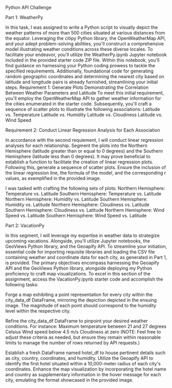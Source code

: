 Python API Challenge

Part 1: WeatherPy

  In this task, I was assigned to write a Python script to visually depict the weather patterns of more than 500 cities situated at various distances from the equator. Leveraging the citipy Python library, the OpenWeatherMap API, and your adept problem-solving abilities, you'll construct a comprehensive model illustrating weather conditions across these diverse locales. To facilitate your endeavor, you'll utilize the WeatherPy.ipynb Jupyter notebook included in the provided starter code ZIP file. Within this notebook, you'll find guidance on harnessing your Python coding prowess to tackle the specified requirements. Additionally, foundational code for generating random geographic coordinates and determining the nearest city based on latitude and longitude pairs is already furnished, streamlining your initial steps.
  Requirement 1: Generate Plots Demonstrating the Correlation Between Weather Parameters and Latitude
To meet this initial requirement, you'll employ the OpenWeatherMap API to gather weather information for the cities enumerated in the starter code. Subsequently, you'll craft a sequence of scatter plots to illustrate the following associations:
            Latitude vs. Temperature
            Latitude vs. Humidity
            Latitude vs. Cloudiness
            Latitude vs. Wind Speed

Requirement 2: Conduct Linear Regression Analysis for Each Association

  In accordance with the second requiement, I will conduct linear regression analyses for each relationship. Segment the plots into the Northern Hemisphere (latitude greater than or equal to 0 degrees) and the Southern Hemisphere (latitude less than 0 degrees). It may prove beneficial to establish a function to facilitate the creation of linear regression plots. Following this, generate a sequence of scatter plots. Ensure the inclusion of the linear regression line, the formula of the model, and the corresponding r values, as exemplified in the provided image.

  I was tasked with crafting the following sets of plots:
      Northern Hemisphere: Temperature vs. Latitude 
      Southern Hemisphere: Temperature vs. Latitude 
      Northern Hemisphere: Humidity vs. Latitude 
      Southern Hemisphere: Humidity vs. Latitude 
      Northern Hemisphere: Cloudiness vs. Latitude 
      Southern Hemisphere: Cloudiness vs. Latitude 
      Northern Hemisphere: Wind Speed vs. Latitude 
      Southern Hemisphere: Wind Speed vs. Latitude

Part 2: VacationPy

  In this segment, I will leverage my expertise in weather data to strategize upcoming vacations. Alongside, you'll utilize Jupyter notebooks, the GeoViews Python library, and the Geoapify API. To streamline your initiation, essential code for importing requisite libraries and loading the CSV file containing weather and coordinate data for each city, as generated in Part 1, is provided. The primary objectives encompass harnessing the Geoapify API and the GeoViews Python library, alongside deploying my Python proficiency to craft map visualizations. To excel in this section of the assignment, access the VacationPy.ipynb starter code and accomplish the following tasks:

  Forge a map exhibiting a point representation for every city within the city_data_df DataFrame, mirroring the depiction depicted in the ensuing image. The magnitude of each point should correspond to the humidity level within the respective city.

  Refine the city_data_df DataFrame to pinpoint your desired weather conditions. For instance:
              Maximum temperature between 21 and 27 degrees Celsius
              Wind speed below 4.5 m/s
              Cloudiness at zero (NOTE: Feel free to adjust these criteria as needed, but ensure they remain within reasonable limits to manage the number of rows returned by API requests.)

Establish a fresh DataFrame named hotel_df to house pertinent details such as city, country, coordinates, and humidity.
Utilize the Geoapify API to identify the first hotel situated within a 10,000-meter radius of each city's coordinates.
Enhance the map visualization by incorporating the hotel name and country as supplementary information in the hover message for each city, emulating the format showcased in the provided image.
